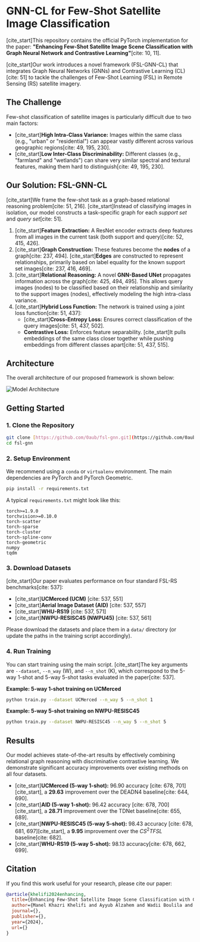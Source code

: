 # GNN-CL for Few-Shot Satellite Image Classification

[cite_start]This repository contains the official PyTorch implementation for the paper: **"Enhancing Few-Shot Satellite Image Scene Classification with Graph Neural Network and Contrastive Learning"**[cite: 10, 11].

[cite_start]Our work introduces a novel framework (FSL-GNN-CL) that integrates Graph Neural Networks (GNNs) and Contrastive Learning (CL) [cite: 51] to tackle the challenges of Few-Shot Learning (FSL) in Remote Sensing (RS) satellite imagery.

## The Challenge

Few-shot classification of satellite images is particularly difficult due to two main factors:

* [cite_start]**High Intra-Class Variance:** Images within the same class (e.g., "urban" or "residential") can appear vastly different across various geographic regions[cite: 49, 195, 230].
* [cite_start]**Low Inter-Class Discriminability:** Different classes (e.g., "farmland" and "wetlands") can share very similar spectral and textural features, making them hard to distinguish[cite: 49, 195, 230].

## Our Solution: FSL-GNN-CL

[cite_start]We frame the few-shot task as a graph-based relational reasoning problem[cite: 51, 216]. [cite_start]Instead of classifying images in isolation, our model constructs a task-specific graph for each *support set* and *query set*[cite: 51].

1.  [cite_start]**Feature Extraction:** A ResNet encoder extracts deep features from all images in the current task (both support and query)[cite: 52, 415, 426].
2.  [cite_start]**Graph Construction:** These features become the **nodes** of a graph[cite: 237, 494]. [cite_start]**Edges** are constructed to represent relationships, primarily based on label equality for the known support set images[cite: 237, 416, 469].
3.  [cite_start]**Relational Reasoning:** A novel **GNN-Based UNet** propagates information across the graph[cite: 425, 494, 495]. This allows query images (nodes) to be classified based on their relationship and similarity to the support images (nodes), effectively modeling the high intra-class variance.
4.  [cite_start]**Hybrid Loss Function:** The network is trained using a joint loss function[cite: 51, 437]:
    * [cite_start]**Cross-Entropy Loss:** Ensures correct classification of the query images[cite: 51, 437, 502].
    * **Contrastive Loss:** Enforces feature separability. [cite_start]It pulls embeddings of the same class closer together while pushing embeddings from different classes apart[cite: 51, 437, 515].

## Architecture

The overall architecture of our proposed framework is shown below:

![Model Architecture](assets/arch.jpg)

## Getting Started

### 1. Clone the Repository

```bash
git clone [https://github.com/0aub/fsl-gnn.git](https://github.com/0aub/fsl-gnn.git)
cd fsl-gnn
````

### 2\. Setup Environment

We recommend using a `conda` or `virtualenv` environment. The main dependencies are PyTorch and PyTorch Geometric.

```bash
pip install -r requirements.txt
```

A typical `requirements.txt` might look like this:

```
torch>=1.9.0
torchvision>=0.10.0
torch-scatter
torch-sparse
torch-cluster
torch-spline-conv
torch-geometric
numpy
tqdm
```

### 3\. Download Datasets

[cite\_start]Our paper evaluates performance on four standard FSL-RS benchmarks[cite: 537]:

  * [cite\_start]**UCMerced (UCM)** [cite: 537, 551]
  * [cite\_start]**Aerial Image Dataset (AID)** [cite: 537, 557]
  * [cite\_start]**WHU-RS19** [cite: 537, 571]
  * [cite\_start]**NWPU-RESISC45 (NWPU45)** [cite: 537, 561]

Please download the datasets and place them in a `data/` directory (or update the paths in the training script accordingly).

### 4\. Run Training

You can start training using the main script. [cite\_start]The key arguments are `--dataset`, `--n_way` (W), and `--n_shot` (K), which correspond to the 5-way 1-shot and 5-way 5-shot tasks evaluated in the paper[cite: 537].

**Example: 5-way 1-shot training on UCMerced**

```bash
python train.py --dataset UCMerced --n_way 5 --n_shot 1
```

**Example: 5-way 5-shot training on NWPU-RESISC45**

```bash
python train.py --dataset NWPU-RESISC45 --n_way 5 --n_shot 5
```

## Results

Our model achieves state-of-the-art results by effectively combining relational graph reasoning with discriminative contrastive learning. We demonstrate significant accuracy improvements over existing methods on all four datasets.

  * [cite\_start]**UCMerced (5-way 1-shot):** $96.90%\\pm0.00%$ accuracy [cite: 678, 701][cite\_start], a **$29.63%$** improvement over the DEADN4 baseline[cite: 644, 690].
  * [cite\_start]**AID (5-way 1-shot):** $96.42%\\pm2.3%$ accuracy [cite: 678, 700][cite\_start], a **$28.71%$** improvement over the TDNet baseline[cite: 655, 689].
  * [cite\_start]**NWPU-RESISC45 (5-way 5-shot):** $98.43%\\pm0.47%$ accuracy [cite: 678, 681, 697][cite\_start], a **$9.95%$** improvement over the $CS^{2}TFSL$ baseline[cite: 682].
  * [cite\_start]**WHU-RS19 (5-way 5-shot):** $98.13%\\pm0.57%$ accuracy[cite: 678, 662, 699].

## Citation

If you find this work useful for your research, please cite our paper:

```bibtex
@article{khelifi2024enhancing,
  title={Enhancing Few-Shot Satellite Image Scene Classification with Graph Neural Network and Contrastive Learning},
  author={Manel Khazri Khelifi and Ayyub Alzahem and Wadii Boulila and Anis Koubaa and Imed Riadh Farah},
  journal={},
  publisher={},
  year={2024},
  url={}
}
```

```
```
